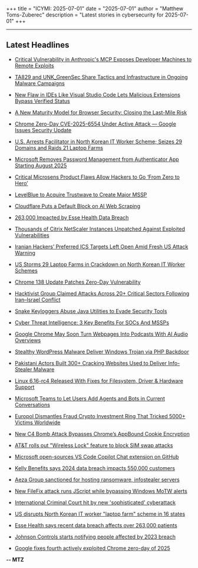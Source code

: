 +++
title = "ICYMI: 2025-07-01"
date = "2025-07-01"
author = "Matthew Toms-Zuberec"
description = "Latest stories in cybersecurity for 2025-07-01"
+++

---------------------------------------------------------------------------
## Latest Headlines
- [Critical Vulnerability in Anthropic's MCP Exposes Developer Machines to Remote Exploits](https://thehackernews.com/2025/07/critical-vulnerability-in-anthropics.html)

- [TA829 and UNK_GreenSec Share Tactics and Infrastructure in Ongoing Malware Campaigns](https://thehackernews.com/2025/07/ta829-and-unkgreensec-share-tactics-and.html)

- [New Flaw in IDEs Like Visual Studio Code Lets Malicious Extensions Bypass Verified Status](https://thehackernews.com/2025/07/new-flaw-in-ides-like-visual-studio.html)

- [A New Maturity Model for Browser Security: Closing the Last-Mile Risk](https://thehackernews.com/2025/07/a-new-maturity-model-for-browser.html)

- [Chrome Zero-Day CVE-2025-6554 Under Active Attack — Google Issues Security Update](https://thehackernews.com/2025/07/google-patches-critical-zero-day-flaw.html)

- [U.S. Arrests Facilitator in North Korean IT Worker Scheme; Seizes 29 Domains and Raids 21 Laptop Farms](https://thehackernews.com/2025/07/us-arrests-key-facilitator-in-north.html)

- [Microsoft Removes Password Management from Authenticator App Starting August 2025](https://thehackernews.com/2025/07/microsoft-removes-password-management.html)

- [Critical Microsens Product Flaws Allow Hackers to Go ‘From Zero to Hero’](https://www.securityweek.com/critical-microsens-product-flaws-allow-hackers-to-go-from-zero-to-hero/)

- [LevelBlue to Acquire Trustwave to Create Major MSSP](https://www.securityweek.com/levelblue-to-acquire-trustwave-to-create-largest-mssp/)

- [Cloudflare Puts a Default Block on AI Web Scraping](https://www.securityweek.com/cloudflare-puts-a-default-block-on-ai-web-scraping/)

- [263,000 Impacted by Esse Health Data Breach](https://www.securityweek.com/263000-impacted-by-esse-health-data-breach/)

- [Thousands of Citrix NetScaler Instances Unpatched Against Exploited Vulnerabilities](https://www.securityweek.com/thousands-of-citrix-netscaler-instances-unpatched-against-exploited-vulnerabilities/)

- [Iranian Hackers’ Preferred ICS Targets Left Open Amid Fresh US Attack Warning](https://www.securityweek.com/iranian-hackers-preferred-ics-targets-left-open-amid-fresh-us-attack-warning/)

- [US Storms 29 Laptop Farms in Crackdown on North Korean IT Worker Schemes](https://www.securityweek.com/us-storms-29-laptop-farms-in-crackdown-on-north-korean-it-worker-schemes/)

- [Chrome 138 Update Patches Zero-Day Vulnerability](https://www.securityweek.com/chrome-138-update-patches-zero-day-vulnerability/)

- [Hacktivist Group Claimed Attacks Across 20+ Critical Sectors Following Iran–Israel Conflict](https://cybersecuritynews.com/hacktivist-group-claimed-attacks-across-20-critical-sectors/)

- [Snake Keyloggers Abuse Java Utilities to Evade Security Tools](https://cybersecuritynews.com/snake-keyloggers-abuse-java-utilities/)

- [Cyber Threat Intelligence: 3 Key Benefits For SOCs And MSSPs](https://cybersecuritynews.com/cyber-threat-intelligence-3-key-benefits-for-socs-and-mssps/)

- [Google Chrome May Soon Turn Webpages Into Podcasts With AI Audio Overviews](https://cybersecuritynews.com/chrome-turn-webpages-into-podcasts/)

- [Stealthy WordPress Malware Deliver Windows Trojan via PHP Backdoor](https://cybersecuritynews.com/stealthy-wordpress-malware-deliver-windows-trojan/)

- [Pakistani Actors Built 300+ Cracking Websites Used to Deliver Info-Stealer Malware](https://cybersecuritynews.com/pakistani-actors-built-300-cracking-websites/)

- [Linux 6.16-rc4 Released With Fixes for Filesystem, Driver & Hardware Support](https://cybersecuritynews.com/linux-6-16-rc4/)

- [Microsoft Teams to Let Users Add Agents and Bots in Current Conversations](https://cybersecuritynews.com/microsoft-teams-users-add-agents-and-bots/)

- [Europol Dismantles Fraud Crypto Investment Ring That Tricked 5000+ Victims Worldwide](https://cybersecuritynews.com/europol-dismantles-fraud-crypto-investment-ring/)

- [New C4 Bomb Attack Bypasses Chrome’s AppBound Cookie Encryption](https://cybersecuritynews.com/chrome-c4-bomb-attack/)

- [AT&T rolls out "Wireless Lock" feature to block SIM swap attacks](https://www.bleepingcomputer.com/news/security/atandt-rolls-out-wireless-lock-feature-to-block-sim-swap-attacks/)

- [Microsoft open-sources VS Code Copilot Chat extension on GitHub](https://www.bleepingcomputer.com/news/security/microsoft-open-sources-vs-code-copilot-chat-extension-on-github/)

- [Kelly Benefits says 2024 data breach impacts 550,000 customers](https://www.bleepingcomputer.com/news/security/kelly-benefits-says-2024-data-breach-impacts-550-000-customers/)

- [Aeza Group sanctioned for hosting ransomware, infostealer servers](https://www.bleepingcomputer.com/news/security/aeza-group-sanctioned-for-hosting-ransomware-infostealer-servers/)

- [New FileFix attack runs JScript while bypassing Windows MoTW alerts](https://www.bleepingcomputer.com/news/security/new-filefix-attack-runs-jscript-while-bypassing-windows-motw-alerts/)

- [International Criminal Court hit by new 'sophisticated' cyberattack](https://www.bleepingcomputer.com/news/security/international-criminal-court-hit-by-new-sophisticated-cyberattack/)

- [US disrupts North Korean IT worker "laptop farm" scheme in 16 states](https://www.bleepingcomputer.com/news/security/us-disrupts-north-korean-it-worker-laptop-farm-scheme-in-16-states/)

- [Esse Health says recent data breach affects over 263,000 patients](https://www.bleepingcomputer.com/news/security/esse-health-says-recent-data-breach-affects-over-263-000-patients/)

- [Johnson Controls starts notifying people affected by 2023 breach](https://www.bleepingcomputer.com/news/security/johnson-controls-starts-notifying-people-affected-by-2023-breach/)

- [Google fixes fourth actively exploited Chrome zero-day of 2025](https://www.bleepingcomputer.com/news/security/google-fixes-fourth-actively-exploited-chrome-zero-day-of-2025/)

**-- MTZ**
